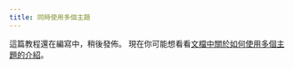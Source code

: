 ```yaml
---
title: 同時使用多個主題
---
```


這篇教程還在編寫中，稍後發佈。 現在你可能想看看[文檔中關於如何使用多個主題的介紹](/docs/themes/using-multiple-gatsby-themes)。

